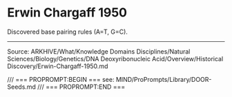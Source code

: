 # Erwin Chargaff 1950

Discovered base pairing rules (A=T, G=C).

---
Source: ARKHIVE/What/Knowledge Domains Disciplines/Natural Sciences/Biology/Genetics/DNA Deoxyribonucleic Acid/Overview/Historical Discovery/Erwin-Chargaff-1950.md

/// === PROPROMPT:BEGIN ===
see: MIND/ProPrompts/Library/DOOR-Seeds.md
/// === PROPROMPT:END ===

